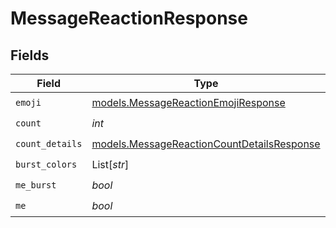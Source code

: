 # MessageReactionResponse


## Fields

| Field                                                                                          | Type                                                                                           | Required                                                                                       | Description                                                                                    |
| ---------------------------------------------------------------------------------------------- | ---------------------------------------------------------------------------------------------- | ---------------------------------------------------------------------------------------------- | ---------------------------------------------------------------------------------------------- |
| `emoji`                                                                                        | [models.MessageReactionEmojiResponse](../models/messagereactionemojiresponse.md)               | :heavy_check_mark:                                                                             | N/A                                                                                            |
| `count`                                                                                        | *int*                                                                                          | :heavy_check_mark:                                                                             | N/A                                                                                            |
| `count_details`                                                                                | [models.MessageReactionCountDetailsResponse](../models/messagereactioncountdetailsresponse.md) | :heavy_check_mark:                                                                             | N/A                                                                                            |
| `burst_colors`                                                                                 | List[*str*]                                                                                    | :heavy_check_mark:                                                                             | N/A                                                                                            |
| `me_burst`                                                                                     | *bool*                                                                                         | :heavy_check_mark:                                                                             | N/A                                                                                            |
| `me`                                                                                           | *bool*                                                                                         | :heavy_check_mark:                                                                             | N/A                                                                                            |